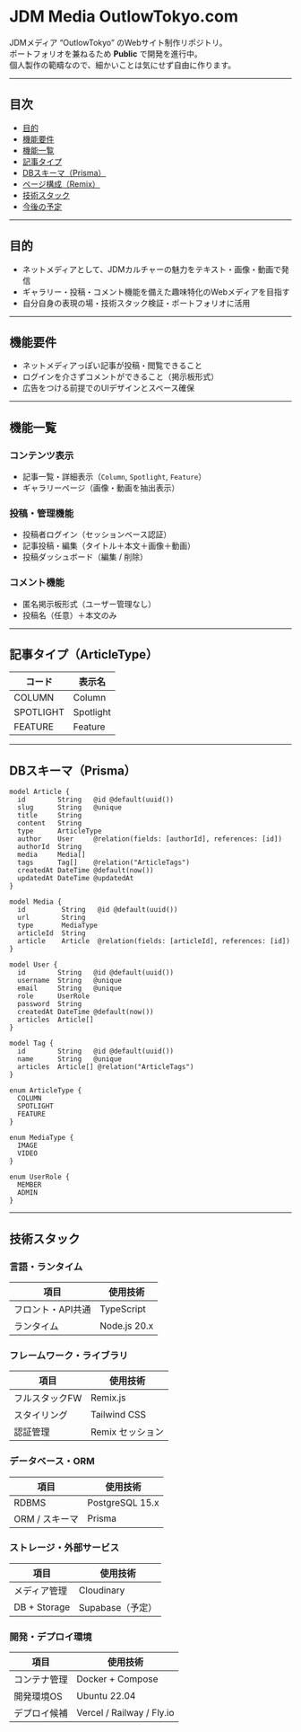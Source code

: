 # JDM Media OutlowTokyo.com

JDMメディア “OutlowTokyo” のWebサイト制作リポジトリ。  
ポートフォリオを兼ねるため **Public** で開発を進行中。  
個人製作の範疇なので、細かいことは気にせず自由に作ります。

---

## 目次

- [目的](#目的)
- [機能要件](#機能要件)
- [機能一覧](#機能一覧)
- [記事タイプ](#記事タイプ)
- [DBスキーマ（Prisma）](#dbスキーマprisma)
- [ページ構成（Remix）](#ページ構成remix)
- [技術スタック](#技術スタック)
- [今後の予定](#今後の予定)

---

## 目的

- ネットメディアとして、JDMカルチャーの魅力をテキスト・画像・動画で発信
- ギャラリー・投稿・コメント機能を備えた趣味特化のWebメディアを目指す
- 自分自身の表現の場・技術スタック検証・ポートフォリオに活用

---

## 機能要件

- ネットメディアっぽい記事が投稿・閲覧できること
- ログインを介さずコメントができること（掲示板形式）
- 広告をつける前提でのUIデザインとスペース確保

---

## 機能一覧

### コンテンツ表示
- 記事一覧・詳細表示（`Column`, `Spotlight`, `Feature`）
- ギャラリーページ（画像・動画を抽出表示）

### 投稿・管理機能
- 投稿者ログイン（セッションベース認証）
- 記事投稿・編集（タイトル＋本文＋画像＋動画）
- 投稿ダッシュボード（編集 / 削除）

### コメント機能
- 匿名掲示板形式（ユーザー管理なし）
- 投稿名（任意）＋本文のみ

---

## 記事タイプ（ArticleType）

| コード     | 表示名|
|------------|------------|
| COLUMN     | Column|
| SPOTLIGHT  | Spotlight|
| FEATURE    | Feature|

---

## DBスキーマ（Prisma）

```prisma
model Article {
  id        String   @id @default(uuid())
  slug      String   @unique
  title     String
  content   String
  type      ArticleType
  author    User     @relation(fields: [authorId], references: [id])
  authorId  String
  media     Media[]
  tags      Tag[]    @relation("ArticleTags")
  createdAt DateTime @default(now())
  updatedAt DateTime @updatedAt
}

model Media {
  id         String   @id @default(uuid())
  url        String
  type       MediaType
  articleId  String
  article    Article  @relation(fields: [articleId], references: [id])
}

model User {
  id        String   @id @default(uuid())
  username  String   @unique
  email     String   @unique
  role      UserRole
  password  String
  createdAt DateTime @default(now())
  articles  Article[]
}

model Tag {
  id        String   @id @default(uuid())
  name      String   @unique
  articles  Article[] @relation("ArticleTags")
}

enum ArticleType {
  COLUMN
  SPOTLIGHT
  FEATURE
}

enum MediaType {
  IMAGE
  VIDEO
}

enum UserRole {
  MEMBER
  ADMIN
}
```

---

## 技術スタック

### 言語・ランタイム
| 項目         | 使用技術|
|--------------|------------------|
| フロント・API共通 | TypeScript|
| ランタイム    | Node.js 20.x|

### フレームワーク・ライブラリ
| 項目               | 使用技術|
|--------------------|------------------|
| フルスタックFW      | Remix.js|
| スタイリング       | Tailwind CSS|
| 認証管理           | Remix セッション|

### データベース・ORM
| 項目          | 使用技術|
|---------------|------------------|
| RDBMS         | PostgreSQL 15.x|
| ORM / スキーマ | Prisma|

### ストレージ・外部サービス
| 項目          | 使用技術|
|---------------|------------------|
| メディア管理   | Cloudinary|
| DB + Storage   | Supabase（予定）|

### 開発・デプロイ環境
| 項目           | 使用技術|
|----------------|------------------|
| コンテナ管理    | Docker + Compose|
| 開発環境OS     | Ubuntu 22.04|
| デプロイ候補    | Vercel / Railway / Fly.io|
